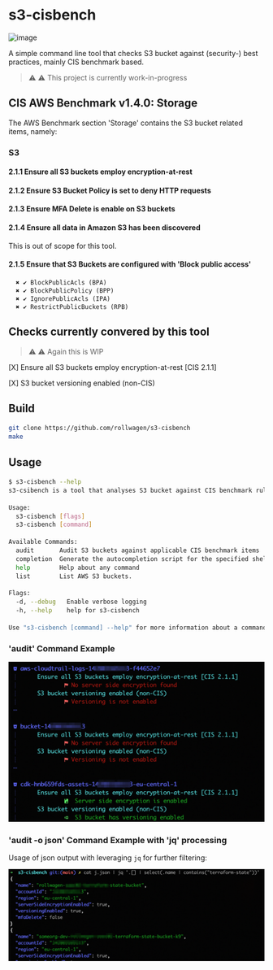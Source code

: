 # s3-cisbench

![image](https://user-images.githubusercontent.com/7364201/161427647-8b1978de-a37c-4a57-a3df-fde00e8e5737.png)

A simple command line tool that checks S3 bucket against (security-) best
practices, mainly CIS benchmark based.

> ⚠ ⚠  This project is currently work-in-progress

## CIS AWS Benchmark v1.4.0: Storage

The AWS Benchmark section 'Storage' contains the S3 bucket related items,
namely:

### S3

#### 2.1.1 Ensure all S3 buckets employ encryption-at-rest

#### 2.1.2 Ensure S3 Bucket Policy is set to deny HTTP requests

#### 2.1.3 Ensure MFA Delete is enable on S3 buckets

#### 2.1.4 Ensure all data in Amazon S3 has been discovered

This is out of scope for this tool.

#### 2.1.5 Ensure that S3 Buckets are configured with 'Block public access'

      ✖ ✔ BlockPublicAcls (BPA)
      ✖ ✔ BlockPublicPolicy (BPP)
      ✖ ✔ IgnorePublicAcls (IPA)
      ✖ ✔ RestrictPublicBuckets (RPB)

## Checks currently convered by this tool

> ⚠ ⚠  Again this is WIP

[X] Ensure all S3 buckets employ encryption-at-rest [CIS 2.1.1]

[X] S3 bucket versioning enabled (non-CIS)

## Build

```sh
git clone https://github.com/rollwagen/s3-cisbench
make
```

## Usage

```sh
$ s3-cisbench --help
s3-csibench is a tool that analyses S3 bucket against CIS benchmark rules. Full details can be found at https://github.com/rollwagen/s3-cisbench

Usage:
  s3-cisbench [flags]
  s3-cisbench [command]

Available Commands:
  audit       Audit S3 buckets against applicable CIS benchmark items
  completion  Generate the autocompletion script for the specified shell
  help        Help about any command
  list        List AWS S3 buckets.

Flags:
  -d, --debug   Enable verbose logging
  -h, --help    help for s3-cisbench

Use "s3-cisbench [command] --help" for more information about a command.
```

### 'audit' Command Example

<img src="docs/s3-cisbench.png">

### 'audit -o json' Command Example with 'jq' processing

Usage of json output with leveraging `jq` for further filtering:

<img src="docs/s3-cisbench-json.png">
